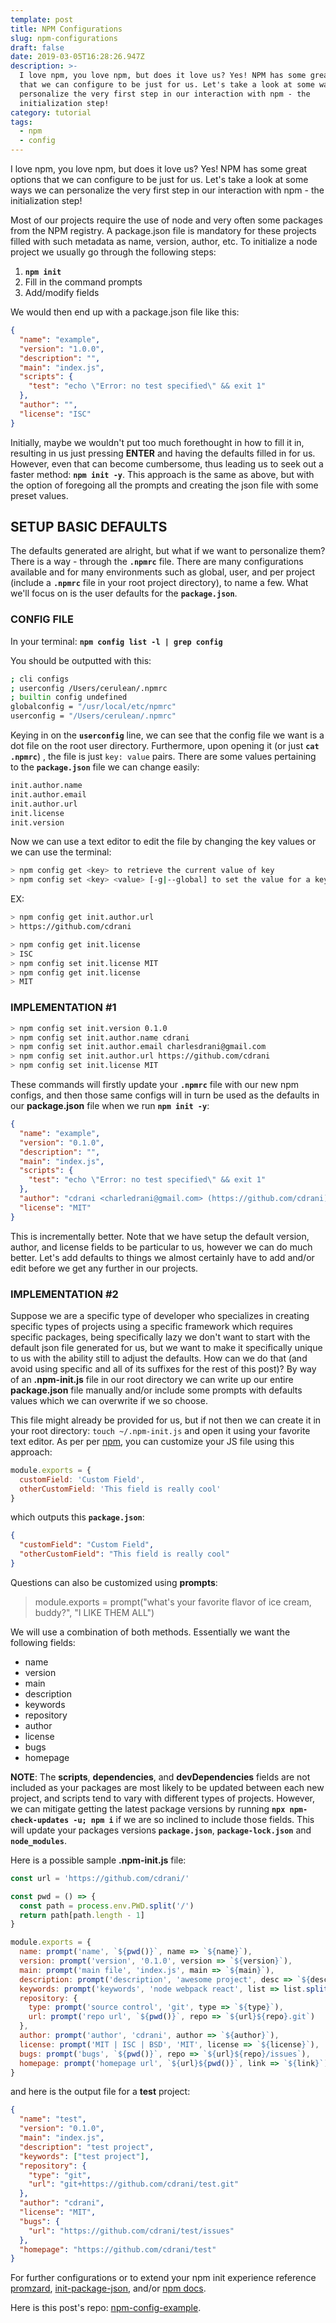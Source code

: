```yaml
---
template: post
title: NPM Configurations
slug: npm-configurations
draft: false
date: 2019-03-05T16:28:26.947Z
description: >-
  I love npm, you love npm, but does it love us? Yes! NPM has some great options
  that we can configure to be just for us. Let's take a look at some ways we can
  personalize the very first step in our interaction with npm - the
  initialization step!
category: tutorial
tags:
  - npm
  - config
---
```


I love npm, you love npm, but does it love us? Yes! NPM has some great options that we can configure to be just for us. Let's take a look at some ways we can personalize the very first step in our interaction with npm - the initialization step!

Most of our projects require the use of node and very often some packages from the NPM registry. A package.json file is mandatory for these projects filled with such metadata as name, version, author, etc. To initialize a node project we usually go through the following steps:

1. **`npm init`**
2. Fill in the command prompts
3. Add/modify fields

We would then end up with a package.json file like this:

```json
{
  "name": "example",
  "version": "1.0.0",
  "description": "",
  "main": "index.js",
  "scripts": {
    "test": "echo \"Error: no test specified\" && exit 1"
  },
  "author": "",
  "license": "ISC"
}
```

Initially, maybe we wouldn't put too much forethought in how to fill it in, resulting in us just pressing **ENTER** and having the defaults filled in for us. However, even that can become cumbersome, thus leading us to seek out a faster method: **`npm init -y`**. This approach is the same as above, but with the option of foregoing all the prompts and creating the json file with some preset values.

## SETUP BASIC DEFAULTS

The defaults generated are alright, but what if we want to personalize them? There is a way - through the **`.npmrc`** file. There are many configurations available and for many environments such as global, user, and per project (include a **`.npmrc`** file in your root project directory), to name a few. What we'll focus on is the user defaults for the **`package.json`**.

### CONFIG FILE

In your terminal: **`npm config list -l | grep config`**

You should be outputted with this:

```bash
; cli configs
; userconfig /Users/cerulean/.npmrc
; builtin config undefined
globalconfig = "/usr/local/etc/npmrc"
userconfig = "/Users/cerulean/.npmrc"
```

Keying in on the **`userconfig`** line, we can see that the config file we want is a dot file on the root user directory. Furthermore, upon opening it (or just **`cat .npmrc`**) , the file is just `key: value` pairs. There are some values pertaining to the **`package.json`** file we can change easily:

```bash
init.author.name
init.author.email
init.author.url
init.license
init.version
```

Now we can use a text editor to edit the file by changing the key values or we can use the terminal:

```bash
> npm config get <key> to retrieve the current value of key
> npm config set <key> <value> [-g|--global] to set the value for a key (with a global option)
```

EX:

```bash
> npm config get init.author.url 
> https://github.com/cdrani
```

```bash
> npm config get init.license 
> ISC
> npm config set init.license MIT
> npm config get init.license 
> MIT
```

### IMPLEMENTATION #1

```bash
> npm config set init.version 0.1.0
> npm config set init.author.name cdrani
> npm config set init.author.email charlesdrani@gmail.com
> npm config set init.author.url https://github.com/cdrani
> npm config set init.license MIT
```

These commands will firstly update your **`.npmrc`** file with our new npm configs, and then those same configs will in turn be used as the defaults in our **package.json** file when we run **`npm init -y`**:

```json
{
  "name": "example",
  "version": "0.1.0",
  "description": "",
  "main": "index.js",
  "scripts": {
    "test": "echo \"Error: no test specified\" && exit 1"
  },
  "author": "cdrani <charledrani@gmail.com> (https://github.com/cdrani)",
  "license": "MIT"
}
```

This is incrementally better. Note that we have setup the default version, author, and license fields to be particular to us, however we can do much better. Let's add defaults to things we almost certainly have to add and/or edit before we get any further in our projects.

### IMPLEMENTATION #2

Suppose we are a specific type of developer who specializes in creating specific types of projects using a specific framework which requires specific packages, being specifically lazy we don't want to start with the default json file generated for us, but we want to make it specifically unique to us with the ability still to adjust the defaults. How can we do that (and avoid using specific and all of its suffixes for the rest of this post)? By way of an **.npm-init.js** file in our root directory we can write up our entire **package.json** file manually and/or include some prompts with defaults values which we can overwrite if we so choose.

This file might already be provided for us, but if not then we can create it in your root directory: `touch ~/.npm-init.js` and open it using your favorite text editor. As per per [npm](https://docs.npmjs.com/getting-started/using-a-package.json#customizing-the-init-process), you can customize your JS file using this approach:

```js
module.exports = {
  customField: 'Custom Field',
  otherCustomField: 'This field is really cool'
}
```

which outputs this **`package.json`**:

```json
{
  "customField": "Custom Field",
  "otherCustomField": "This field is really cool"
}
```

Questions can also be customized using **prompts**:

> module.exports = prompt("what's your favorite flavor of ice cream, buddy?", "I LIKE THEM ALL")

We will use a combination of both methods. Essentially we want the following fields:

- name
- version
- main
- description
- keywords
- repository
- author
- license
- bugs
- homepage

**NOTE**: The **scripts**, **dependencies**, and **devDependencies** fields are not included as your packages are most likely to be updated between each new project, and scripts tend to vary with different types of projects. However, we can mitigate getting the latest package versions by running **`npx npm-check-updates -u; npm i`** if we are so inclined to include those fields. This will update your packages versions **`package.json`**, **`package-lock.json`** and **`node_modules`**.

Here is a possible sample **.npm-init.js** file:

```js
const url = 'https://github.com/cdrani/'

const pwd = () => {
  const path = process.env.PWD.split('/')
  return path[path.length - 1]
}

module.exports = {
  name: prompt('name', `${pwd()}`, name => `${name}`),
  version: prompt('version', '0.1.0', version => `${version}`),
  main: prompt('main file', 'index.js', main => `${main}`),
  description: prompt('description', 'awesome project', desc => `${desc}`),
  keywords: prompt('keywords', 'node webpack react', list => list.split(' ')),
  repository: {
    type: prompt('source control', 'git', type => `${type}`),
    url: prompt('repo url', `${pwd()}`, repo => `${url}${repo}.git`)
  },
  author: prompt('author', 'cdrani', author => `${author}`),
  license: prompt('MIT | ISC | BSD', 'MIT', license => `${license}`),
  bugs: prompt('bugs', `${pwd()}`, repo => `${url}${repo}/issues`),
  homepage: prompt('homepage url', `${url}${pwd()}`, link => `${link}`)
}
```

and here is the output file for a **test** project:

```json
{
  "name": "test",
  "version": "0.1.0",
  "main": "index.js",
  "description": "test project",
  "keywords": ["test project"],
  "repository": {
    "type": "git",
    "url": "git+https://github.com/cdrani/test.git"
  },
  "author": "cdrani",
  "license": "MIT",
  "bugs": {
    "url": "https://github.com/cdrani/test/issues"
  },
  "homepage": "https://github.com/cdrani/test"
}
```

For further configurations or to extend your npm init experience reference [promzard](https://github.com/npm/promzard), [init-package-json](https://github.com/npm/init-package-json), and/or [npm docs](https://docs.npmjs.com/).

Here is this post's repo: [npm-config-example](https://github.com/cdrani/npm-config-example).
